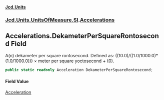 #### [Jcd.Units](index.md 'index')
### [Jcd.Units.UnitsOfMeasure.SI](Jcd.Units.UnitsOfMeasure.SI.md 'Jcd.Units.UnitsOfMeasure.SI').[Accelerations](Accelerations.md 'Jcd.Units.UnitsOfMeasure.SI.Accelerations')

## Accelerations.DekameterPerSquareRontosecond Field

A(n) dekameter per square rontosecond. Defined as: ((10.0)/((1.0/1000.0)*(1.0/1000.0))) × meter per square yoctosecond + (0).

```csharp
public static readonly Acceleration DekameterPerSquareRontosecond;
```

#### Field Value
[Acceleration](Acceleration.md 'Jcd.Units.UnitTypes.Acceleration')